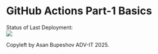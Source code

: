 # GitHub Actions Part-1 Basics


Status of Last Deployment:<br>
<img src="https://github.com/basprod/github-actions-part-1-basics/workflows/My-GitHubActions-Basics/badge.svg?branch=main"><br>


Copyleft by Asan Bupeshov ADV-IT 2025.
